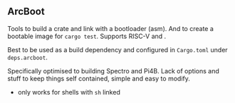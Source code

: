 ## ArcBoot
Tools to build a crate and link with a bootloader (asm). And to create a bootable image for `cargo test`.
Supports RISC-V and .

Best to be used as a build dependency and configured in `Cargo.toml` under `deps.arcboot`.

Specifically optimised to building Spectro and Pi4B. Lack of options and stuff to keep things self contained, simple and easy to modify.

- only works for shells with `sh` linked
